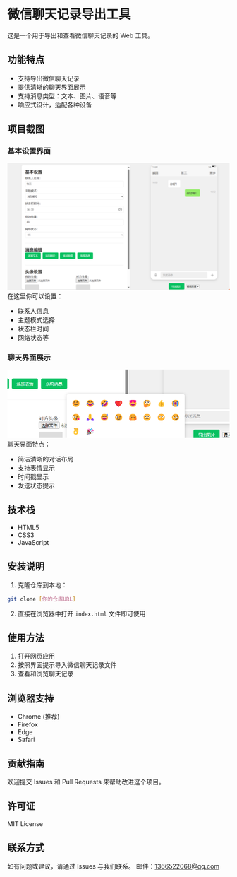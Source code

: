 # 微信聊天记录导出工具

这是一个用于导出和查看微信聊天记录的 Web 工具。

## 功能特点

- 支持导出微信聊天记录
- 提供清晰的聊天界面展示
- 支持消息类型：文本、图片、语音等
- 响应式设计，适配各种设备

## 项目截图

### 基本设置界面
![设置界面](./images/settings.png)
在这里你可以设置：
- 联系人信息
- 主题模式选择
- 状态栏时间
- 网络状态等

### 聊天界面展示
![聊天界面](./images/chat.png)
聊天界面特点：
- 简洁清晰的对话布局
- 支持表情显示
- 时间戳显示
- 发送状态提示



## 技术栈

- HTML5
- CSS3
- JavaScript

## 安装说明

1. 克隆仓库到本地：
```bash
git clone [你的仓库URL]
```

2. 直接在浏览器中打开 `index.html` 文件即可使用

## 使用方法

1. 打开网页应用
2. 按照界面提示导入微信聊天记录文件
3. 查看和浏览聊天记录

## 浏览器支持

- Chrome (推荐)
- Firefox
- Edge
- Safari

## 贡献指南

欢迎提交 Issues 和 Pull Requests 来帮助改进这个项目。

## 许可证

MIT License

## 联系方式

如有问题或建议，请通过 Issues 与我们联系。
邮件：1366522068@qq.com
